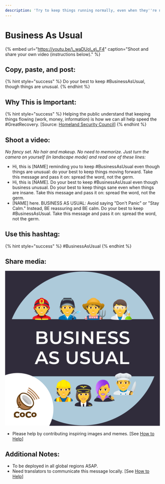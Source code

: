 ```yaml
---
description: 'Try to keep things running normally, even when they''re not.'
---
```


# Business As Usual

{% embed url="https://youtu.be/\_waDUo\_e\_F4" caption="Shoot and share your own video \(instructions below\)." %}

## Copy, paste, and post:

{% hint style="success" %}
Do your best to keep \#BusinessAsUsual, though things are unusual.
{% endhint %}

## Why This is Important:

{% hint style="success" %}
Helping the public understand that keeping things flowing \(work, money, information\) is how we can all help speed the \#GreatRecovery. \[Source: [Homeland Security Council](https://www.cdc.gov/flu/pandemic-resources/pdf/pandemic-influenza-strategy-2005.pdf)\]
{% endhint %}

## Shoot a video:

_No fancy set. No hair and makeup. No need to memorize. Just turn the camera on yourself \(in landscape mode\) and read one of these lines:_

* Hi, this is \[NAME\] reminding you to keep \#BusinessAsUsual even though things are unusual: do your best to keep things moving forward. Take this message and pass it on: spread the word, not the germ. 
* Hi, this is \[NAME\]. Do your best to keep \#BusinessAsUsual even though business unusual. Do your best to keep things sane even when things are insane. Take this message and pass it on: spread the word, not the germ. 
* \[NAME\] here. BUSINESS AS USUAL: Avoid saying "Don't Panic" or "Stay Calm." Instead, BE reassuring and BE calm. Do your best to keep \#BusinessAsUsual. Take this message and pass it on: spread the word, not the germ.

## Use this hashtag:

{% hint style="success" %}
\#BusinessAsUsual
{% endhint %}

## Share media:

![](../.gitbook/assets/business_as_usual.png)

* Please help by contributing inspiring images and memes. \[See [How to Help](../how-to-help.md)\]

## Additional Notes:

* To be deployed in all global regions ASAP. 
* Need translators to communicate this message locally. \[See [How to Help](../how-to-help.md)\]

